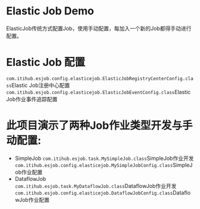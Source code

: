 
# Elastic Job Demo  
ElasticJob传统方式配置Job，使用手动配置，每加入一个新的Job都得手动进行配置。  

# Elastic Job 配置  
```com.itihub.esjob.config.elasticejob.ElasticJobRegistryCenterConfig.class```Elastic Job注册中心配置  
```com.itihub.esjob.config.elasticejob.ElasticJobEventConfig.class```Elastic Job作业事件追踪配置  

# 此项目演示了两种Job作业类型开发与手动配置:  
+ SimpleJob
```com.itihub.esjob.task.MySimpleJob.class```SimpleJob作业开发  
```com.itihub.esjob.config.elasticejob.MySimpleJobConfig.class```SimpleJob作业配置  
+ DataflowJob  
```com.itihub.esjob.task.MyDataflowJob.class```DataflowJob作业开发  
```com.itihub.esjob.config.elasticejob.DataflowJobConfig.class```DataflowJob作业配置  
